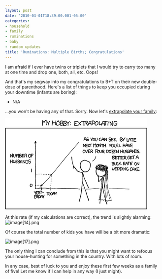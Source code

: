 ```yaml
---
layout: post
date: '2010-03-01T18:39:00.001-05:00'
categories:
- household
- family
- ruminations
- baby
- random updates
title: 'Ruminations: Multiple Births; Congratulations'
---
```



I am afraid if I ever have twins or triplets that I would try to carry too many at one time and drop one, both, all, etc. Oops!

And that's my segway into my congratulations to B+T on their new double-dose of parenthood. Here's a list of things to keep you occupied during your downtime (infants are boring): 
* N/A  


...you won't be having any of that. Sorry. Now let's [extrapolate your family](http://xkcd.com/605/):

[![extrapolating.png](/assets/2010/extrapolating.png)](http://xkcd.com/605/)

At this rate (if my calculations are correct), the trend is slightly alarming: ![image[14].png](/assets/2010/image[14].png) 

Of course the total number of kids you have will be a bit more dramatic:

![image[17].png](/assets/2010/image[17].png) 

The only thing I can conclude from this is that you might want to refocus your house-hunting for something in the country. With lots of room.

In any case, best of luck to you and enjoy these first few weeks as a family of five! Let me know if I can help in any way (I just might).